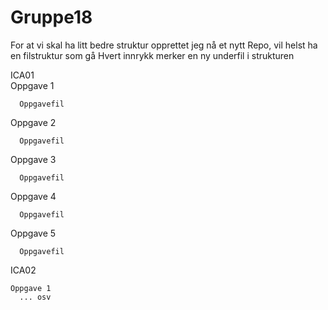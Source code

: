 # Gruppe18
For at vi skal ha litt bedre struktur opprettet jeg nå et nytt Repo, vil helst ha en filstruktur som gå 
Hvert innrykk merker en ny underfil i strukturen

ICA01  
   Oppgave 1
   
      Oppgavefil
   
   Oppgave 2
   
      Oppgavefil
   
   Oppgave 3
   
      Oppgavefil
   
   Oppgave 4
   
      Oppgavefil
  
   Oppgave 5
   
      Oppgavefil
ICA02 

    Oppgave 1 
      ... osv
